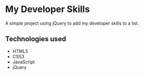 # My Developer Skills 

A simple project using jQuery to add my developer skills to a list.

## Technologies used 
- HTML5
- CSS3
- JavaScript
- jQuery